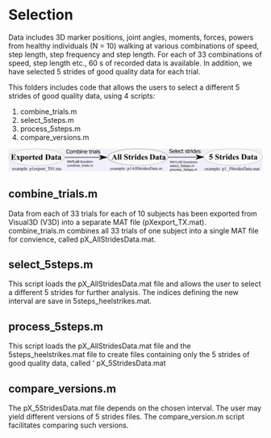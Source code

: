 # Selection #

Data includes 3D marker positions, joint angles, moments, forces, powers from healthy individuals (N = 10) walking at various combinations of speed, step length, step frequency and step length. For each of 33 combinations of speed, step length etc., 60 s of recorded data is available. In addition, we have selected 5 strides of good quality data for each trial.

This folders includes code that allows the users to select a different 5 strides of good quality data, using 4 scripts:

1. combine_trials.m
2. select_5steps.m
3. process_5steps.m
4. compare_versions.m

![picture](dataflow.png)

## combine_trials.m ##
Data from each of 33 trials for each of 10 subjects has been exported from Visual3D (V3D) into a separate MAT file (pXexport_TX.mat). combine_trials.m combines all 33 trials of one subject into a single MAT file for convience, called pX_AllStridesData.mat. 

## select_5steps.m ##
This script loads the pX_AllStridesData.mat file and allows the user to select a different 5 strides for further analysis. The indices defining the new interval are save in 5steps_heelstrikes.mat. 

## process_5steps.m ##
This script loads the pX_AllStridesData.mat file and the 5steps_heelstrikes.mat file to create files containing only the 5 strides of good quality data, called ' pX_5StridesData.mat

## compare_versions.m ##
The pX_5StridesData.mat file depends on the chosen interval. The user may yield different versions of 5 strides files. The compare_version.m script facilitates comparing such versions.
